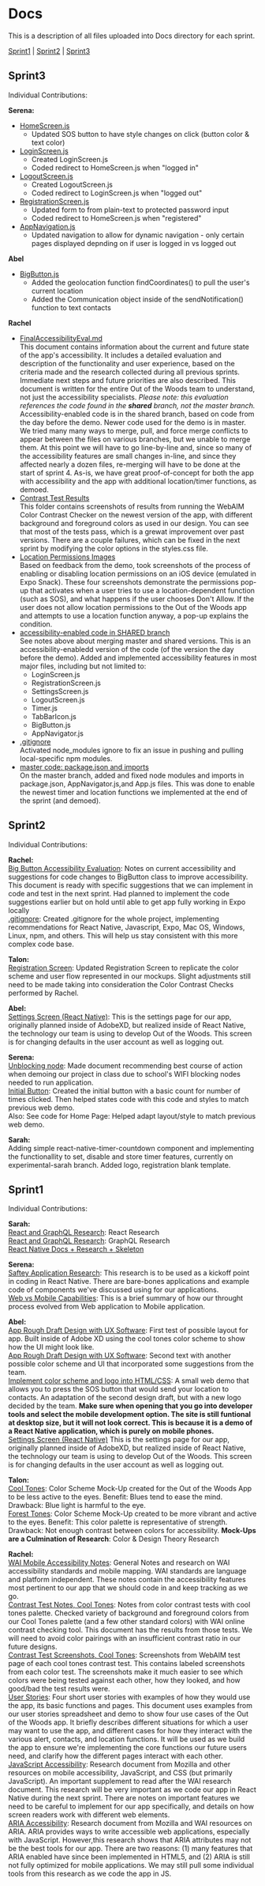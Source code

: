 # Docs
This is a description of all files uploaded into Docs directory for each sprint.

[Sprint1](#sprint1) | [Sprint2](#sprint2) | [Sprint3](#sprint3) 

## Sprint3
Individual Contributions: 

**Serena:**<br>
* [HomeScreen.js](../App/foo-app/screens/HomeScreen.js)
    * Updated SOS button to have style changes on click (button color & text color)
* [LoginScreen.js](../App/foo-app/screens/LoginScreen.js)
    * Created LoginScreen.js
    * Coded redirect to HomeScreen.js when "logged in"
* [LogoutScreen.js](../App/foo-app/screens/LogoutScreen.js)
    * Created LogoutScreen.js
    * Coded redirect to LoginScreen.js when "logged out"
* [RegistrationScreen.js](../App/foo-app/screens/RegistrationScreen.js)
    * Updated form to from plain-text to protected password input
    * Coded redirect to HomeScreen.js when "registered"
* [AppNavigation.js](../App/foo-app/navigation/AppNavigator.js)
    * Updated navigation to allow for dynamic navigation - only certain pages displayed depnding on if user is logged in vs logged out
    
**Abel**<br>
* [BigButton.js](../App/foo-app/components/BigButton.js)
   * Added the geolocation function findCoordinates() to pull the user's current location
   * Added the Communication object inside of the sendNotification() function to text contacts
  
    
**Rachel**<br>
* [FinalAccessibilityEval.md](./Sprint3/FinalAccessibilityEval.md) <br>
This document contains information about the current and future state of the app's accessibility. It includes a detailed evaluation and description of the functionality and user experience, based on the criteria made and the research collected during all previous sprints. Immediate next steps and future priorities are also described. This document is written for the entire Out of the Woods team to understand, not just the accessibility specialists. 
_Please note: this evaluation references the code found in the **shared** branch, not the master branch._ Accessibility-enabled code is in the shared branch, based on code from the day before the demo. Newer code used for the demo is in master. We tried many many ways to merge, pull, and force merge conflicts to appear between the files on various branches, but we unable to merge them. At this point we will have to go line-by-line and, since so many of the accessibility features are small changes in-line, and since they affected nearly a dozen files, re-merging will have to be done at the start of sprint 4. As-is, we have great proof-of-concept for both the app with accessibility and the app with additional location/timer functions, as demoed. <br>
* [Contrast Test Results](./Sprint3/Contrast) <br>
This folder contains screenshots of results from running the WebAIM Color Contrast Checker on the newest version of the app, with different background and foreground colors as used in our design. You can see that most of the tests pass, which is a grewat improvement over past versions. There are a couple failures, which can be fixed in the next sprint by modifying the color options in the styles.css file. <br>
* [Location Permissions Images](./Sprint3/Location%20Permissions%20images) <br>
Based on feedback from the demo, took screenshots of the process of enabling or disabling location permissions on an iOS device (emulated in Expo Snack). These four screenshots demonstrate the permissions pop-up that activates when a user tries to use a location-dependent function (such as SOS), and what happens if the user chooses Don't Allow. If the user does not allow location permissions to the Out of the Woods app and attempts to use a location function anyway, a pop-up explains the condition. <br>
* [accessibility-enabled code in SHARED branch](https://github.com/cs3398-s19-klingon-warriors/Out-of-the-Woods/tree/shared/App/foo-app) <br>
See notes above about merging master and shared versions. This is an accessibility-enabledd version of the code (of the version the day before the demo). Added and implemented accessibility features in most major files, including but not limited to: 
   * LoginScreen.js
   * RegistrationScreen.js
   * SettingsScreen.js
   * LogoutScreen.js
   * Timer.js
   * TabBarIcon.js
   * BigButton.js
   * AppNavigator.js <br>
* [.gitignore](../.gitignore) <br>
Activated node_modules ignore to fix an issue in pushing and pulling local-specific npm modules. <br>
* [master code: package.json and imports](../App/foo-app/) <br>
On the master branch, added and fixed node modules and imports in package.json, AppNavigator.js,and App.js files. This was done to enable the newest timer and location functions we implemented at the end of the sprint (and demoed).<br>


## Sprint2
Individual Contributions: 

**Rachel:**<br>
[Big Button Accessibility Evaluation](Sprint2/ButtonAccess.md): Notes on current accessibility and suggestions for code changes to BigButton class to improve accessibility. This document is ready with specific suggestions that we can implement in code and test in the next sprint. Had planned to implement the code suggestions earlier but on hold until able to get app fully working in Expo locally <br>
[.gitignore](../.gitignore): Created .gitignore for the whole project, implementing recommendations for React Native, Javascript, Expo, Mac OS, Windows, Linux, npm, and others. This will help us stay consistent with this more complex code base.<br>

**Talon:**<br>
[Registration Screen](Sprint2/Registration_Screen.PNG): Updated Registration Screen to replicate the color scheme and user flow represented in our mockups. Slight adjustments still need to be made taking into consideration the Color Contrast Checks performed by Rachel.

**Abel:**<br>
[Settings Screen (React Native)](Sprint2/Settings_Screen.PNG): This is the settings page for our app, originally planned inside of AdobeXD, but realized inside of React Native, the technology our team is using to develop Out of the Woods. This screen is for changing defaults in the user account as well as logging out.

**Serena:**<br>
[Unblocking node](Sprint2/sprint2_unblockingnodes.docx): Made document recommending best course of action when demoing our project in class due to school's WIFI blocking nodes needed to run application.<br>
[Initial Button](Sprint2/sprint2_initialbutton.PNG): Created the initial button with a basic count for number of times clicked. Then helped states code with this code and styles to match previous web demo.<br> 
Also: See code for Home Page: Helped adapt layout/style to match previous web demo.<br>

**Sarah:**<br>
 Adding simple react-native-timer-countdown component and implementing the functionallity to set, disable and store timer features, currently on experimental-sarah branch. Added logo, registration blank template. 

## Sprint1
Individual Contributions:

**Sarah:** <br>
<a href="Sprint1/React_JS_GraphQL_Research.pdf" target="_blank">React and GraphQL Research</a>: React Research<br>
<a href="Sprint1/React_JS_GraphQL_Research.pdf" target="_blank">React and GraphQL Research</a>: GraphQL Research<br>
[React Native Docs + Research + Skeleton](https://github.com/cs3398-s19-klingon-warriors/Out-of-the-Woods/tree/shared/App)

**Serena:** <br>
[Saftey Application Research](Sprint1/sprint1_safetyappresearch.pdf): This research is to be used as a kickoff point in coding in React Native. There are bare-bones applications and example code of components we've discussed using for our applications. <br> 
[Web vs Mobile Capabilities](Sprint1/WebVsMobile.txt): This is a brief summary of how our throught process evolved from Web application to Mobile application.

**Abel:** <br>
<a href="Sprint1/TestGif1.gif" target="_blank">App Rough Draft Design with UX Software</a>: First test of possible layout for app. Built inside of Adobe XD using the cool tones color scheme to show how the UI might look like. <br>
<a href="Sprint1/TestGif2.gif" target="_blank">App Rough Draft Design with UX Software</a>: Second text with another possible color scheme and UI that incorporated some suggestions from the team. <br>
<a href="https://cs3398-s19-klingon-warriors.github.io/Out-of-the-Woods/">Implement color scheme and logo into HTML/CSS</a>: A small web demo that allows you to press the SOS button that would send your location to contacts. An adaptation of the second design draft, but with a new logo decided by the team. **Make sure when opening that you go into developer tools and select the mobile development option. The site is still funtional at desktop size, but it will not look correct. This is because it is a demo of a React Native application, which is purely on mobile phones.**<br>
<a href="Sprint2/Settings_Screen.PNG">Settings Screen (React Native)</a> This is the settings page for our app, originally planned inside of AdobeXD, but realized inside of React Native, the technology our team is using to develop Out of the Woods. This screen is for changing defaults in the user account as well as logging out.<br>

**Talon:** <br>
<a href="Sprint1/OOTW_Cool_Tones.jpg" target="_blank">Cool Tones</a>: Color Scheme Mock-Up created for the Out of the Woods App to be less active to the eyes. Benefit: Blues tend to ease the mind. Drawback: Blue light is harmful to the eye.<br>
<a href="Sprint1/OOTW_Forest_Tones.jpg" target="_blank">Forest Tones</a>: Color Scheme Mock-Up created to be more vibrant and active to the eyes. Benefit: This color palette is representative of strength. Drawback: Not enough contrast between colors for accessibility.
**Mock-Ups are a Culmination of Research**: Color & Design Theory Research<br>

**Rachel:** <br>
<a href="Sprint1/WAI mobile accessibility.pdf" target="_blank">WAI Mobile Accessibility Notes</a>: General Notes and research on WAI accessibility standards and mobile mapping. WAI standards are language and platform independent. These notes contain the accessibility features most pertinent to our app that we should code in and keep tracking as we go.<br>
<a href="Sprint1/Color Contrast Check test notes 3.3 pdf.pdf" target="_blank">Contrast Test Notes, Cool Tones</a>: Notes from color contrast tests with cool tones palette. Checked variety of background and foreground colors from our Cool Tones palette (and a few other standard colors) with WAI online contrast checking tool. This document has the results from those tests. We will need to avoid color pairings with an insufficient contrast ratio in our future designs.<br>
<a href="Sprint1/Contrast Tests Screenshots.zip" target="_blank">Contrast Test Screenshots, Cool Tones</a>: Screenshots from WebAIM test page of each cool tones contrast test. This contains labeled screenshots from each color test. The screenshots make it much easier to see which colors were being tested against each other, how they looked, and how good/bad the test results were.<br>
<a href="Sprint1/UserStories.md" target="_blank">User Stories</a>: Four short user stories with examples of how they would use the app, its basic functions and pages. This document uses examples from our user stories spreadsheet and demo to show four use cases of the Out of the Woods app. It briefly describes different situations for which a user may want to use the app, and different cases for how they interact with the various alert, contacts, and location functions. It will be used as we build the app to ensure we're implementing the core functions our future users need, and clarify how the different pages interact with each other.<br>
<a href="Sprint1/JavaScript Accessibility.pdf" target="_blank">JavaScript Accessibility</a>: Research document from Mozilla and other resources on mobile accessibility, JavaScript, and CSS (but primarily JavaScript). An important supplement to read after the WAI research document. This research will be very important as we code our app in React Native during the next sprint. There are notes on important features we need to be careful to implement for our app specifically, and details on how screen readers work with different web elements.<br> 
<a href="Sprint1/ARIA Accessibility.pdf" target="_blank">ARIA Accessibility</a>: Research document from Mozilla and WAI resources on ARIA. ARIA provides ways to write accessible web applications, especially with JavaScript. However,this research shows that ARIA attributes may not be the best tools for our app. There are two reasons: (1) many features that ARIA enabled have since been implemented in HTML5, and (2) ARIA is still not fully optimized for mobile applications. We may still pull some individual tools from this research as we code the app in JS.<br> 
